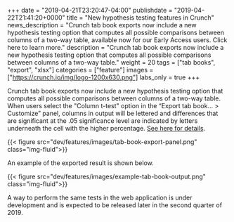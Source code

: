 +++
date = "2019-04-21T23:20:47-04:00"
publishdate = "2019-04-22T21:41:20+0000"
title = "New hypothesis testing features in Crunch"
news_description = "Crunch tab book exports now include a new hypothesis testing option that computes all possible comparisons between columns of a two-way table, available now for our Early Access users. Click here to learn more."
description = "Crunch tab book exports now include a new hypothesis testing option that computes all possible comparisons between columns of a two-way table."
weight = 20
tags = ["tab books", "export", "xlsx"]
categories = ["feature"]
images = ["https://crunch.io/img/logo-1200x630.png"]
labs_only = true
+++

Crunch tab book exports now include a new hypothesis testing option that computes all possible comparisons between columns of a two-way table. When users select the "Column t-test" option in the “Export tab book… > Customize” panel, columns in output will be lettered and differences that are significant at the .05 significance level are indicated by letters underneath the cell with the higher percentage. [See here for details](http://support.crunch.io/articles/c9e4yRRi/Hypothesis-testing-in-Crunch).

{{< figure src="dev/features/images/tab-book-export-panel.png" class="img-fluid">}}

An example of the exported result is shown below.

{{< figure src="dev/features/images/example-tab-book-output.png" class="img-fluid">}}


A way to perform the same tests in the web application is under development and is expected to be released later in the second quarter of 2019.
